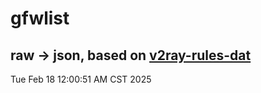 # gfwlist
## raw -> json, based on [v2ray-rules-dat](https://github.com/Loyalsoldier/v2ray-rules-dat)
Tue Feb 18 12:00:51 AM CST 2025

